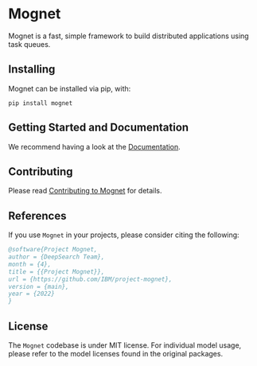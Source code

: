 # Mognet

Mognet is a fast, simple framework to build distributed applications using task queues.

## Installing

Mognet can be installed via pip, with:

```
pip install mognet
```

## Getting Started and Documentation

We recommend having a look at the [Documentation](https://ibm.github.io/project-mognet/).

## Contributing

Please read [Contributing to Mognet](./CONTRIBUTING.md) for details.


## References

If you use `Mognet` in your projects, please consider citing the following:

```bib
@software{Project Mognet,
author = {DeepSearch Team},
month = {4},
title = {{Project Mognet}},
url = {https://github.com/IBM/project-mognet},
version = {main},
year = {2022}
}
```

## License

The `Mognet` codebase is under MIT license.
For individual model usage, please refer to the model licenses found in the original packages.
